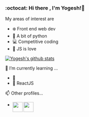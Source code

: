 ### :octocat: Hi there , I'm Yogesh!👋

My areas of interest are

* :snowflake: Front end web dev
* :snake: A bit of python
* :computer: Competitive coding
* :scroll: JS is love

[![Yogesh's github stats](https://github-readme-stats.vercel.app/api?username=thakur-yogesh&show_icons=true)](https://github.com/thakur-yogesh/github-readme-stats)

🌱 I’m currently learning ...

* :dart: 
* :dart: ReactJS


📫 Other profiles...

* <a href="https://www.hackerrank.com/yt11111999" target="_blank"><img align="left" width="32px" src="https://cdn.jsdelivr.net/npm/simple-icons@3.2.0/icons/hackerrank.svg" />
   </a>
<a href="https://www.codewars.com/users/shinigami551" target="_blank"><img align="left" src="https://cdn.icon-icons.com/icons2/2389/PNG/512/codewars_logo_icon_145389.png" width="32px" height="32px"></img>
   </a>


<!--
**thakur-yogesh/thakur-yogesh** is a ✨ _special_ ✨ repository because its `README.md` (this file) appears on your GitHub profile.

Here are some ideas to get you started:

- 🔭 I’m currently working on ...
- 🌱 I’m currently learning ...
- 👯 I’m looking to collaborate on ...
- 🤔 I’m looking for help with ...
- 💬 Ask me about ...
- 📫 How to reach me: ...
- 😄 Pronouns: ...
- ⚡ Fun fact: ...
-->
